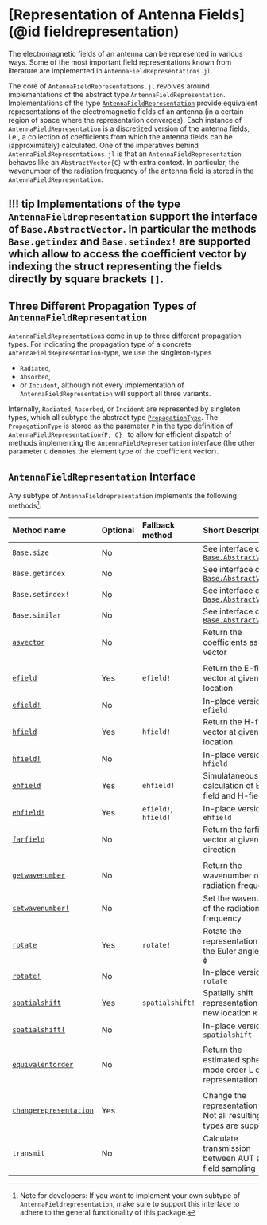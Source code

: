 # [Representation of Antenna Fields](@id fieldrepresentation)

The electromagnetic fields of an antenna can be represented in various ways. Some of the most important field representations known from literature are implemented in `AntennaFieldRepresentations.jl`. 

The core of `AntennaFieldRepresentations.jl` revolves around implemantations of the abstract type `AntennaFieldRepresentation`. Implementations of the type [`AntennaFieldRepresentation`](@ref) provide equivalent representations of the electromagnetic fields of an antenna (in a certain region of space where the representation converges). Each instance of `AntennaFieldRepresentation` is a discretized version of the antenna fields, i.e., a collection of coefficients from which the antenna fields can be (approximately) calculated. One of the imperatives behind `AntennaFieldRepresentations.jl` is that an `AntennaFieldRepresentation` behaves like an `AbstractVector{C}` with extra context. In particular, the wavenumber of the radiation frequency of the antenna field is stored in the `AntennaFieldRepresentation`.

!!! tip
    Implementations of the type `AntennaFieldrepresentation` support the interface of `Base.AbstractVector`. In particular the methods `Base.getindex` and `Base.setindex!` are supported which allow to access the coefficient vector by indexing the struct representing the fields directly by square brackets `[]`.
---

## Three Different Propagation Types of `AntennaFieldRepresentation`

`AntennaFieldRepresentation`s come in up to three different propagation types.
For indicating the propagation type of a concrete `AntennaFieldRepresentation`-type, we use the singleton-types 
- `Radiated`,
- `Absorbed`,
- or `Incident`,
although not every implementation of `AntennaFieldRepresentation` will support all three variants. 

Internally, `Radiated`, `Absorbed`, or `Incident` are represented by singleton types, which all subtype the abstract type [`PropagationType`](@ref). The `PropagationType` is stored as the parameter `P` in the type definition of `AntennaFieldRepresentation{P, C} ` to allow for efficient dispatch of methods implementing the `AntennaFieldRepresentation` interface (the other parameter `C` denotes the element type of the coefficient vector).

## `AntennaFieldRepresentation` Interface

Any subtype of `AntennaFieldrepresentation` implements the following methods[^1]:

| Method name               | Optional | Fallback method      | Short Description                                                     |
| :------------------------ |:-------- | :------------------- | :-------------------------------------------------------------------- |
| `Base.size`               | No       |                      | See interface of [`Base.AbstractVector`](https://docs.julialang.org/en/v1/manual/interfaces/#man-interface-array)|
| `Base.getindex`           | No       |                      | See interface of [`Base.AbstractVector`](https://docs.julialang.org/en/v1/manual/interfaces/#man-interface-array)|
| `Base.setindex!`          | No       |                      | See interface of [`Base.AbstractVector`](https://docs.julialang.org/en/v1/manual/interfaces/#man-interface-array)|
| `Base.similar`            | No       |                      | See interface of [`Base.AbstractVector`](https://docs.julialang.org/en/v1/manual/interfaces/#man-interface-array)|
| [`asvector`](@ref)        | No       |                      | Return the coefficients as a vector                                   |
|                           |          |                      |                                                                       |
| [`efield`](@ref)          | Yes      | `efield!`            | Return the E-field vector at given location                           |
| [`efield!`](@ref)         | No       |                      | In-place version of `efield`                                          |
| [`hfield`](@ref)          | Yes      | `hfield!`            | Return the H-field vector at given location                           |
| [`hfield!`](@ref)         | No       |                      | In-place version of `hfield`                                          |
| [`ehfield`](@ref)         | Yes      | `ehfield!`           | Simulataneous calculation of E-field and H-field                      |
| [`ehfield!`](@ref)        | Yes      | `efield!`, `hfield!` | In-place version of `ehfield`                                         |
| [`farfield`](@ref)        | No       |                      | Return the farfield vector at given direction                         |
|                           |          |                      |                                                                       |
| [`getwavenumber`](@ref)   | No       |                      | Return the wavenumber of the radiation frequency                      |
| [`setwavenumber!`](@ref)  | No       |                      | Set the wavenumber of the radiation frequency                         |
| [`rotate`](@ref)          | Yes      | `rotate!`            | Rotate the representation by the Euler angles `χ`, `θ`, `ϕ`           |
| [`rotate!`](@ref)         | No       |                      | In-place version of `rotate`                                          |
| [`spatialshift`](@ref)    | Yes      | `spatialshift!`      | Spatially shift representation to new location `R`                    |
| [`spatialshift!`](@ref)   | No       |                      | In-place version of `spatialshift`                                    |
|                           |          |                      |                                                                       |
| [`equivalentorder`](@ref) | No       |                      | Return the estimated spherical mode order L of the representation     |
|                           |          |                      |                                                                       |
| [`changerepresentation`](@ref)    | Yes      |              | Change the representation type. Not all resulting types are supported |
| `transmit`                | No       |                      | Calculate transmission between AUT and field sampling                 |

[^1]: Note for developers: If you want to implement your own subtype of `AntennaFieldrepresentation`, make sure to support this interface to adhere to the general functionality of this package.
